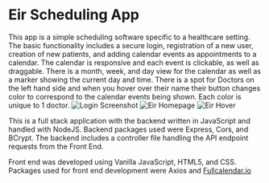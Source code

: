 # Eir Scheduling App
This app is a simple scheduling software specific to a healthcare setting. The basic functionality includes a secure login, registration of a new user, creation of new patients, and adding calendar events as appointments to a calendar. The calendar is responsive and each event is clickable, as well as draggable. There is a month, week, and day view for the calendar as well as a marker showing the current day and time. There is a spot for Doctors on the left hand side and when you hover over their name their button changes color to correspond to the calendar events being shown. Each color is unique to 1 doctor.
![Login Screenshot]()
![Eir Homepage]()
![Eir Hover]()

This is a full stack application with the backend written in JavaScript and handled with NodeJS. Backend packages used were Express, Cors, and BCrypt. The backend includes a controller file handling the API endpoint requests from the Front End.

Front end was developed using Vanilla JavaScript, HTML5, and CSS. Packages used for front end development were Axios and [Fullcalendar.io](https://fullcalendar.io)
